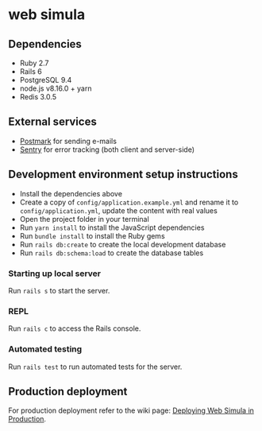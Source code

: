 # web simula

## Dependencies

- Ruby 2.7
- Rails 6
- PostgreSQL 9.4
- node.js v8.16.0 + yarn
- Redis 3.0.5

## External services

- [Postmark](https://postmarkapp.com/) for sending e-mails
- [Sentry](https://sentry.io/) for error tracking (both client and server-side)

## Development environment setup instructions

- Install the dependencies above
- Create a copy of `config/application.example.yml` and rename it to `config/application.yml`, update the content with real values
- Open the project folder in your terminal
- Run `yarn install` to install the JavaScript dependencies
- Run `bundle install` to install the Ruby gems
- Run `rails db:create` to create the local development database
- Run `rails db:schema:load` to create the database tables

### Starting up local server

Run `rails s` to start the server.

### REPL

Run `rails c` to access the Rails console.

### Automated testing

Run `rails test` to run automated tests for the server.

## Production deployment

For production deployment refer to the wiki page: [Deploying Web Simula in Production](https://github.com/guisehn/websimula/wiki/Deploying-Web-Simula-in-Production).
